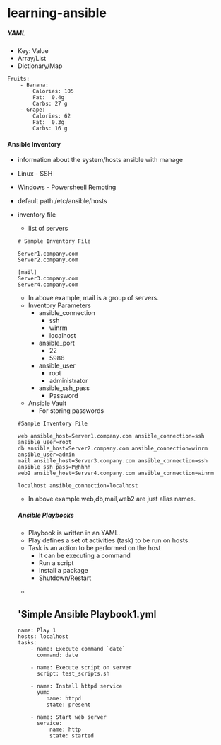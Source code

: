 # learning-ansible

##### YAML

* Key: Value
* Array/List
* Dictionary/Map


```
Fruits:
    - Banana:
        Calories: 105
        Fat:  0.4g
        Carbs: 27 g
    - Grape:
        Calories: 62
        Fat:  0.3g
        Carbs: 16 g 

```


#### Ansible Inventory

* information about the system/hosts ansible with manage
* Linux - SSH
* Windows - Powersheell Remoting
* default path /etc/ansible/hosts
* inventory file
    * list of servers
    ```
    # Sample Inventory File
    
    Server1.company.com
    Server2.company.com
    
    [mail]    
    Server3.company.com
    Server4.company.com
    
    ```
   * In above example, mail is a group of servers.
   * Inventory Parameters
        * ansible_connection
             * ssh
             * winrm
             * localhost
        * ansible_port
             * 22
             * 5986
        * ansible_user
             * root
             * administrator
        * ansible_ssh_pass
             * Password
    * Ansible Vault
        * For storing passwords
     ```
     #Sample Inventory File
     
     web ansible_host=Server1.company.com ansible_connection=ssh ansible_user=root
     db ansible_host=Server2.company.com ansible_connection=winrm ansible_user=admin
     mail ansible_host=Server3.company.com ansible_connection=ssh ansible_ssh_pass=P@hhhh
     web2 ansible_host=Server4.company.com ansible_connection=winrm
     
     localhost ansible_connection=localhost
     ```
     * In above example web,db,mail,web2 are just alias names.
     
     
  ##### Ansible Playbooks
  
  * Playbook is written in an YAML.
  * Play defines a set ot activities (task) to be run on hosts.
  * Task is an action to be performed on the host
       * It can be executing a command
       * Run a script
       * Install a package
       * Shutdown/Restart
   * ```
   'Simple Ansible Playbook1.yml
   -
      name: Play 1
      hosts: localhost
      tasks:
          - name: Execute command `date`
            command: date
            
          - name: Execute script on server
            script: test_scripts.sh
            
          - name: Install httpd service
            yum:
               name: httpd
               state: present
          
          - name: Start web server
            service:
                name: http
                state: started
    
     ```
    
             
